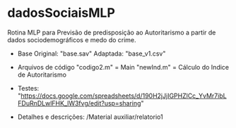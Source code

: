 # dadosSociaisMLP
Rotina MLP para Previsão de predisposição ao Autoritarismo a partir de dados sociodemográficos e medo do crime.

- Base
    Original: "base.sav"
    Adaptada: "base_v1.csv"

- Arquivos de código
    "codigo2.m" = Main
    "newInd.m" = Cálculo do Indice de Autoritarismo
    
- Testes: "https://docs.google.com/spreadsheets/d/190H2jJjIGPHZlCc_YvMr7ibLFDuRnDLwlFHK_lW3fvg/edit?usp=sharing"

- Detalhes e descrições: /Material auxiliar/relatorio1
